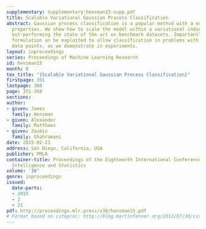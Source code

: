 ```yaml
---
supplementary: Supplementary:hensman15-supp.pdf
title: Scalable Variational Gaussian Process Classification
abstract: Gaussian process classification is a popular method with a number of appealing
  properties. We show how to scale the model within a variational inducing point framework,
  out-performing the state of the art on benchmark datasets. Importantly, the variational
  formulation an be exploited to allow classification in problems with millions of
  data points, as we demonstrate in experiments.
layout: inproceedings
series: Proceedings of Machine Learning Research
id: hensman15
month: 0
tex_title: "{Scalable Variational Gaussian Process Classification}"
firstpage: 351
lastpage: 360
page: 351-360
sections: 
author:
- given: James
  family: Hensman
- given: Alexander
  family: Matthews
- given: Zoubin
  family: Ghahramani
date: 2015-02-21
address: San Diego, California, USA
publisher: PMLR
container-title: Proceedings of the Eighteenth International Conference on Artificial
  Intelligence and Statistics
volume: '38'
genre: inproceedings
issued:
  date-parts:
  - 2015
  - 2
  - 21
pdf: http://proceedings.mlr.press/v38/hensman15.pdf
# Format based on citeproc: http://blog.martinfenner.org/2013/07/30/citeproc-yaml-for-bibliographies/
---
```

